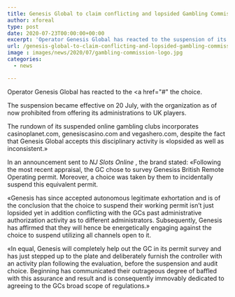 ```yaml
---
title: Genesis Global to claim conflicting and lopsided Gambling Commission suspension
author: xforeal 
type: post
date: 2020-07-23T00:00:00+00:00
excerpt: 'Operator Genesis Global has reacted to the suspension of its permit by the Gambling Commission by affirming it will "overwhelmingly request" the decision '
url: /genesis-global-to-claim-conflicting-and-lopsided-gambling-commission-suspension/
image : images/news/2020/07/gambling-commission-logo.jpg
categories:
  - news

---
```

Operator Genesis Global has reacted to the <a href="#" the choice. 

The suspension became effective on 20 July, with the organization as of now prohibited from offering its administrations to UK players. 

The rundown of its suspended online gambling clubs incorporates casinoplanet.com, genesiscasino.com and vegashero.com, despite the fact that Genesis Global accepts this disciplinary activity is &#171;lopsided as well as inconsistent.&#187; 

In an announcement sent to _NJ Slots Online_ , the brand stated: &#171;Following the most recent appraisal, the GC chose to survey Genesiss British Remote Operating permit. Moreover, a choice was taken by them to incidentally suspend this equivalent permit. 

&#171;Genesis has since accepted autonomous legitimate exhortation and is of the conclusion that the choice to suspend their working permit isn&#8217;t just lopsided yet in addition conflicting with the GCs past administrative authorization activity as to different administrators. Subsequently, Genesis has affirmed that they will hence be energetically engaging against the choice to suspend utilizing all channels open to it. 

&#171;In equal, Genesis will completely help out the GC in its permit survey and has just stepped up to the plate and deliberately furnish the controller with an activity plan following the evaluation, before the suspension and audit choice. Beginning has communicated their outrageous degree of baffled with this assurance and result and is consequently immovably dedicated to agreeing to the GCs broad scope of regulations.&#187;